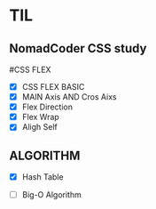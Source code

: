 TIL
=============

NomadCoder CSS study
------

#CSS FLEX

- [x] CSS FLEX BASIC 
- [x] MAIN Axis AND Cros Aixs
- [x] Flex Direction
- [x] Flex Wrap
- [x] Aligh Self

ALGORITHM
-------

- [x] Hash Table 
- [ ] Big-O Algorithm

